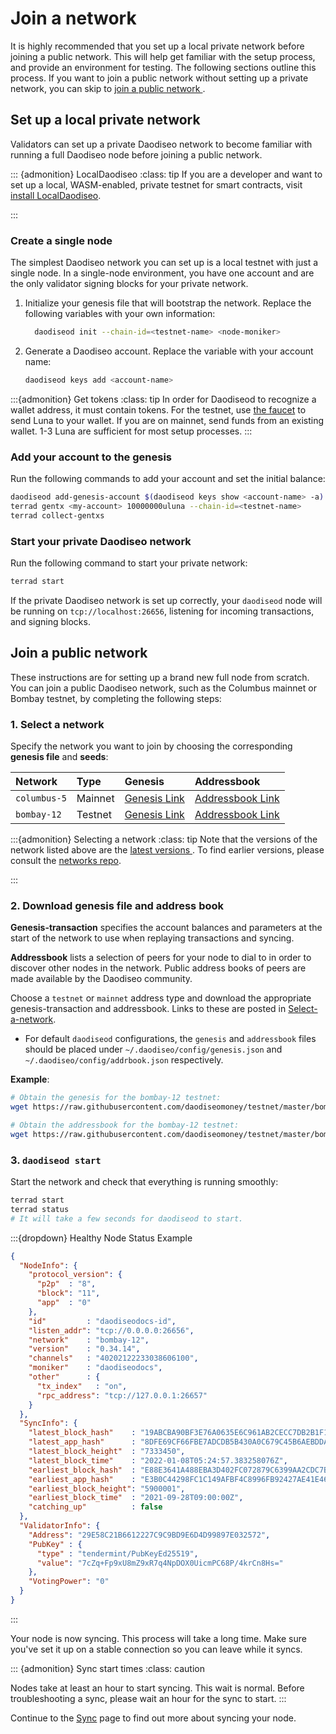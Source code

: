 # Join a network

It is highly recommended that you set up a local private network before joining a public network. This will help get familiar with the setup process, and provide an environment for testing. The following sections outline this process. If you want to join a public network without setting up a private network, you can skip to [join a public network ](#join-a-public-network).

## Set up a local private network

Validators can set up a private Daodiseo network to become familiar with running a full Daodiseo node before joining a public network.  

::: {admonition} LocalDaodiseo
:class: tip
If you are a developer and want to set up a local, WASM-enabled, private testnet for smart contracts, visit [install LocalDaodiseo](../../develop/how-to/localdaodiseo/README.md).

:::

### Create a single node

The simplest Daodiseo network you can set up is a local testnet with just a single node. In a single-node environment, you have one account and are the only validator signing blocks for your private network.

1. Initialize your genesis file that will bootstrap the network. Replace the following variables with your own information:

   ```bash
     daodiseod init --chain-id=<testnet-name> <node-moniker>
     ```

2. Generate a Daodiseo account. Replace the variable with your account name:

   ```bash
   daodiseod keys add <account-name>
   ```

:::{admonition} Get tokens
:class: tip
In order for Daodiseod to recognize a wallet address, it must contain tokens. For the testnet, use [the faucet](https://faucet.daodiseo.money/) to send Luna to your wallet. If you are on mainnet, send funds from an existing wallet. 1-3 Luna are sufficient for most setup processes.
:::

### Add your account to the genesis

Run the following commands to add your account and set the initial balance:

```bash
daodiseod add-genesis-account $(daodiseod keys show <account-name> -a) 100000000uluna,1000usd
terrad gentx <my-account> 10000000uluna --chain-id=<testnet-name>
terrad collect-gentxs
```

### Start your private Daodiseo network

Run the following command to start your private network:

```bash
terrad start
```

If the private Daodiseo network is set up correctly, your `daodiseod` node will be running on `tcp://localhost:26656`, listening for incoming transactions, and signing blocks.

## Join a public network

These instructions are for setting up a brand new full node from scratch. You can join a public Daodiseo network, such as the Columbus mainnet or Bombay testnet, by completing the following steps:


### 1. Select a network

Specify the network you want to join by choosing the corresponding **genesis file** and **seeds**:

| Network      | Type | Genesis|Addressbook|
| :--- | :--- | :--- | :--- |
| `columbus-5` | Mainnet      |[Genesis Link](https://columbus-genesis.s3.ap-northeast-1.amazonaws.com/columbus-5-genesis.json)| [Addressbook Link](https://network.daodiseo.dev/addrbook.json)|
| `bombay-12`  | Testnet      |[Genesis Link](https://raw.githubusercontent.com/daodiseomoney/testnet/master/bombay-12/genesis.json)|[ Addressbook Link ](https://raw.githubusercontent.com/daodiseomoney/testnet/master/bombay-12/addrbook.json)|


:::{admonition} Selecting a network
:class: tip
Note that the versions of the network listed above are the [ latest versions ](https://github.com/daodiseomoney/testnet/tree/master#latest-networks). To find earlier versions, please consult the [networks repo](https://github.com/daodiseomoney/testnet).

:::


### 2. Download genesis file and address book

**Genesis-transaction** specifies the account balances and parameters at the start of the network to use when replaying transactions and syncing.

**Addressbook** lists a selection of peers for your node to dial to in order to discover other nodes in the network. Public address books of peers are made available by the Daodiseo community.

Choose a `testnet` or `mainnet` address type and download the appropriate genesis-transaction and addressbook. Links to these are posted in [Select-a-network](#select-a-network).

- For default `daodiseod` configurations, the `genesis` and `addressbook` files should be placed under `~/.daodiseo/config/genesis.json` and `~/.daodiseo/config/addrbook.json` respectively.

**Example**:

```bash
# Obtain the genesis for the bombay-12 testnet:
wget https://raw.githubusercontent.com/daodiseomoney/testnet/master/bombay-12/genesis.json -I ~/.daodiseo/config/genesis.json

# Obtain the addressbook for the bombay-12 testnet:
wget https://raw.githubusercontent.com/daodiseomoney/testnet/master/bombay-12/addrbook.json -O ~/.daodiseo/config/addrbook.json
```

### 3. `daodiseod start`

Start the network and check that everything is running smoothly:

```bash
terrad start
terrad status
# It will take a few seconds for daodiseod to start.
```
:::{dropdown} Healthy Node Status Example

```json
{
  "NodeInfo": {
    "protocol_version": {
      "p2p"  : "8",
      "block": "11",
      "app"  : "0"
    },
    "id"         : "daodiseodocs-id",
    "listen_addr": "tcp://0.0.0.0:26656",
    "network"    : "bombay-12",
    "version"    : "0.34.14",
    "channels"   : "40202122233038606100",
    "moniker"    : "daodiseodocs",
    "other"      : {
      "tx_index"   : "on",
      "rpc_address": "tcp://127.0.0.1:26657"
    }
  },
  "SyncInfo": {
    "latest_block_hash"    : "19ABCBA90BF3E76A0635E6C961AB2CECC7DB2B1F1338057DB334568128E0776E",
    "latest_app_hash"      : "8DFE69CF66FBE7ADCDB5B430A0C679C45B6AEBDDAE23835ABDC4ACBC704F7525",
    "latest_block_height"  : "7333450",
    "latest_block_time"    : "2022-01-08T05:24:57.383258076Z",
    "earliest_block_hash"  : "E88E3641A488EBA3D402FC072879C6399AA2CDC7B6CC5A3061E5A64D9FFD3BDE",
    "earliest_app_hash"    : "E3B0C44298FC1C149AFBF4C8996FB92427AE41E4649B934CA495991B7852B855",
    "earliest_block_height": "5900001",
    "earliest_block_time"  : "2021-09-28T09:00:00Z",
    "catching_up"          : false                         
  },
  "ValidatorInfo": {
    "Address": "29E58C21B6612227C9C9BD9E6D4D99897E032572",
    "PubKey" : {
      "type" : "tendermint/PubKeyEd25519",
      "value": "7cZq+Fp9xU8mZ9xR7q4NpDOX0UicmPC68P/4krCn8Hs="
    },
    "VotingPower": "0"
  }
}
```
:::

Your node is now syncing. This process will take a long time. Make sure you've set it up on a stable connection so you can leave while it syncs.

::: {admonition} Sync start times
:class: caution

Nodes take at least an hour to start syncing. This wait is normal. Before troubleshooting a sync, please wait an hour for the sync to start.
:::

Continue to the [Sync](sync.md) page to find out more about syncing your node.
